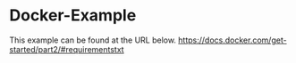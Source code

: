 # Docker-Example
This example can be found at the URL below.
https://docs.docker.com/get-started/part2/#requirementstxt
